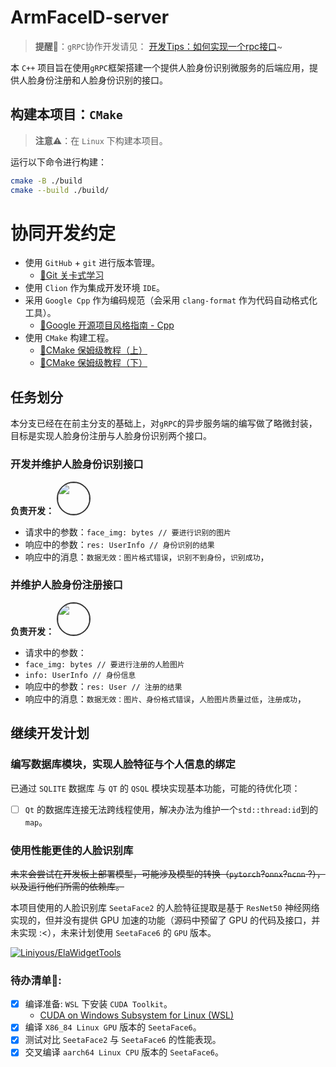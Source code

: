 # ArmFaceID-server

> **提醒**🍏：`gRPC`协作开发请见： [开发Tips：如何实现一个rpc接口](note/开发Tips：如何实现一个rpc接口.md)~

本 `C++` 项目旨在使用`gRPC`框架搭建一个提供人脸身份识别微服务的后端应用，提供人脸身份注册和人脸身份识别的接口。

## 构建本项目：`CMake`

> **注意**⚠️：在 `Linux` 下构建本项目。

运行以下命令进行构建：

```bash
cmake -B ./build
cmake --build ./build/
```

# 协同开发约定

- 使用 `GitHub` + `git` 进行版本管理。
  - [👑Git 关卡式学习](https://learngitbranching.js.org/?locale=zh_CN) 
- 使用 `Clion` 作为集成开发环境 `IDE`。
- 采用 `Google Cpp` 作为编码规范（会采用 `clang-format` 作为代码自动格式化工具）。
  - [📖Google 开源项目风格指南 - Cpp](https://zh-google-styleguide.readthedocs.io/en/latest/google-cpp-styleguide/contents.html)
- 使用 `CMake` 构建工程。
  - [📖CMake 保姆级教程（上）](https://subingwen.cn/cmake/CMake-primer/)
  - [📖CMake 保姆级教程（下）](https://subingwen.cn/cmake/CMake-advanced/?highlight=cmake)

## 任务划分

本分支已经在在前主分支的基础上，对`gRPC`的异步服务端的编写做了略微封装，目标是实现人脸身份注册与人脸身份识别两个接口。

### 开发并维护人脸身份识别接口

**负责开发：**
<a href="https://github.com/YusJade" ><img src="https://github.com/yusjade.png" width="50" height="50" style="border-radius: 50%; border: 2px solid #333;"/></a>

- 请求中的参数：`face_img: bytes // 要进行识别的图片`
- 响应中的参数：`res: UserInfo // 身份识别的结果`
- 响应中的消息：`数据无效：图片格式错误`，`识别不到身份`，`识别成功`，


### 并维护人脸身份注册接口

**负责开发：**
<a href="https://github.com/Serendipity-hjn" ><img src="https://github.com/Serendipity-hjn.png" width="50" height="50" style="border-radius: 50%; border: 2px solid #333;"/></a>

- 请求中的参数：
 - `face_img: bytes // 要进行注册的人脸图片`
 - `info: UserInfo // 身份信息`
- 响应中的参数：`res: User // 注册的结果`
- 响应中的消息：`数据无效：图片、身份格式错误`，`人脸图片质量过低`，`注册成功`，

## 继续开发计划

### 编写数据库模块，实现人脸特征与个人信息的绑定

已通过 `SQLITE` 数据库 与 `QT` 的 `QSQL` 模块实现基本功能，可能的待优化项：

- [ ] `Qt` 的数据库连接无法跨线程使用，解决办法为维护一个`std::thread:id`到的`map`。

### 使用性能更佳的人脸识别库

 ~~未来会尝试在开发板上部署模型，可能涉及模型的转换（`pytorch`?`onnx`?`ncnn` ?），以及运行他们所需的依赖库。~~

 本项目使用的人脸识别库 `SeetaFace2` 的人脸特征提取是基于 `ResNet50` 神经网络实现的，但并没有提供 GPU 加速的功能（源码中预留了 GPU 的代码及接口，并未实现 :<），未来计划使用 `SeetaFace6` 的 `GPU` 版本。

 <a href="https://github.com/seetafaceengine/SeetaFace6/?tab=readme-ov-file">
  <img src="https://github-readme-stats.vercel.app/api/pin/?username=seetafaceengine&repo=SeetaFace6&theme=default" alt="Liniyous/ElaWidgetTools" />
</a>

### 待办清单🧐:
- [x] 编译准备: `WSL` 下安装 `CUDA Toolkit`。
  -  [CUDA on Windows Subsystem for Linux (WSL)](https://developer.nvidia.com/cuda/wsl/)
 - [x] 编译 `X86_84 Linux GPU` 版本的 `SeetaFace6`。 
 - [x] 测试对比 `SeetaFace2` 与 `SeetaFace6` 的性能表现。
 - [x] 交叉编译 `aarch64 Linux CPU` 版本的 `SeetaFace6`。
